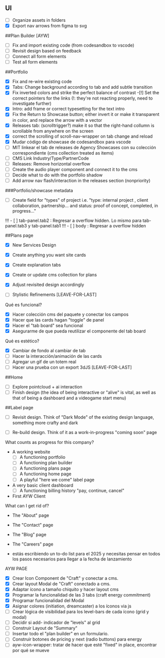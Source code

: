 
## UI 
- [ ] Organize assets in folders
- [x] Export nav arrows from figma to svg

##Plan Builder [AYW]
-[ ] Fix and import existing code (from codesandbox to vscode)
-[ ] Revisit design based on feedback
-[ ] Connect all form elements
-[ ] Test all form elements

##Portfolio
-[x] Fix and re-wire existing code
-[x] Tabs: Change background according to tab and add subtle transition
-[x] Fix inverted colors and strike the perfect balance of contrast
-[!] Set the correct pointers for the links (!: they're not reacting properly, need to investigate further)
-[x] Intro: add frame or correct typesetting for the text intro
-[x] Fix the Return to Showcase button; either invert it or make it transparent in color, and replace the arrow with a vector
-[x] Releases tab: (scrolltrigger?) make it so that the right-hand collumn is scrollable from anywhere on the screen
-[x] correct the scrolling of scroll-nav-wrapper on tab change and reload
-[x] Mudar código de showcase de codesandbox para vscode
-[ ] MIT linkear el tab de releases de Agency Showcases con su colección correspondiente (cms collection treated as items)
-[ ] CMS Link Industry/Type/PartnerCode
-[ ] Releases: Remove horizontal overflow
-[ ] Create the audio player component and connect it to the cms
-[ ] Decide what to do with the portfolio shadow
-[ ] Add arrow nav flash/interaction in the releases section (nonpriority)

###Portfolio/showcase metadata
-[ ] Create field for "types" of project i.e. "type: internal project , client collaboration, partnership... and status: proof of concept, completed, in progress..."

!!! - [ ] tab-panel.tab2 : Regresar a overflow hidden. Lo mismo para tab-panel.tab3 y tab-panel.tab1
!!! - [ ] body : Regresar a overflow hidden



##Plans page
-[x] New Services Design
- [x] Create anything you want site cards
- [x] Create explanation tabs
- [x] Create or update cms collection for plans
-[x] Adjust revisited design accordingly 

- [ ] Stylistic Refinements [LEAVE-FOR-LAST]

Qué es funcional?
- [x] Hacer colección cms del paquete y conectar los campos
- [x] Hacer que las cards hagan "toggle" de panel
- [x] Hacer el "tab board" sea funcional
- [x] Asegurarme de que pueda reutilizar el componente del tab board

Qué es estético?
- [x] Cambiar de fondo al cambiar de tab
- [ ] Hacer la interacción/animación de las cards
- [ ] Agregar un gif de un totem real
- [ ] Hacer una prueba con un export 3dJS [LEAVE-FOR-LAST]

##Home
-[ ] Explore pointcloud + ai interaction
-[ ] Finish design (the idea of being interactive or "alive" is vital, as well as that of being a dashboard and a videogame start menu)

##Label page
-[ ] Revisit design. Think of "Dark Mode" of the existing design language, something more crafty and dark
-[ ] Re-build design. Think of it as a work-in-progress "coming soon" page



What counts as progress for this company?
- A working website
  - [ ] A functioning portfolio
  - [ ] A functioning plan builder
  - [ ] A functioning plans page
  - [ ] A functioning home page
  - [ ] A playful "here we come" label page
- A very basic client dashboard
  - [ ] A functioning billing history "pay, continue, cancel"

- First AYW Client

What can I get rid of?
- The "About" page
- The "Contact" page
- The "Blog" page
- The "Careers" page



- estás escribiendo un to-do list para el 2025 y necesitas pensar en todos los pasos necesarios para llegar a la fecha de lanzamiento


AYW PAGE
- [x] Crear Icon Component de "Craft" y conectar a cms.
- [x] Crear layout Modal de "Craft" conectado a cms.
- [x] Adaptar ícono a tamaño chiquito y hacer layout cms
- [x] Programar la funcionalidad de las 3 tabs (craft energy commitment)
- [x] Programar funcionalidad del Modal
- [x] Asignar colores (initiation, dreamcaster) a los íconos via js
- [ ] Crear lógica de visibilidad para los level-bars de cada ícono (grid y modal)
- [ ] Decidir si add- indicador de "levels" al grid
- [ ] Construir Layout de "Summary"
- [ ] Insertar todo el "plan builder" en un formulario.
- [ ] Construir botones de pricing y next (radio buttons) para energy
- [ ] ayw-icon-wrapper: tratar de hacer que esté "fixed" in place, encontrar por qué se mueve